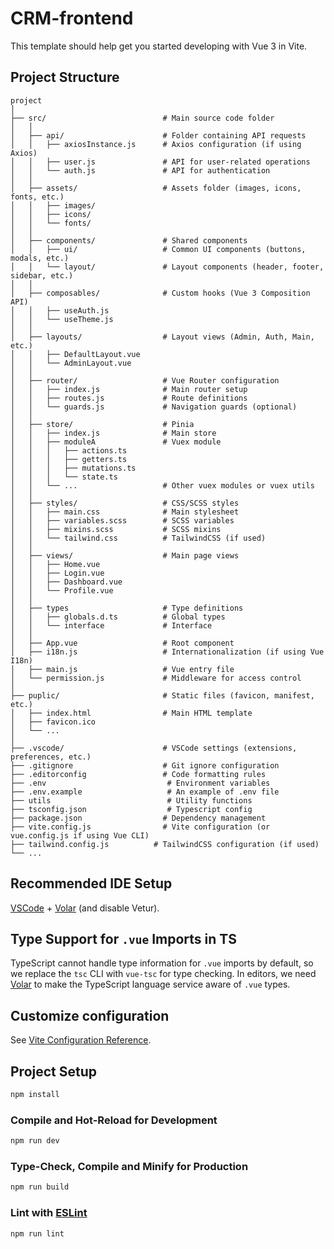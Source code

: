# CRM-frontend

This template should help get you started developing with Vue 3 in Vite.
## Project Structure
```text
project
│   
├── src/                          # Main source code folder
│   │
│   ├── api/                      # Folder containing API requests
│   │   ├── axiosInstance.js      # Axios configuration (if using Axios)
│   │   ├── user.js               # API for user-related operations
│   │   └── auth.js               # API for authentication
│   │
│   ├── assets/                   # Assets folder (images, icons, fonts, etc.)
│   │   ├── images/
│   │   ├── icons/
│   │   └── fonts/
│   │
│   ├── components/               # Shared components
│   │   ├── ui/                   # Common UI components (buttons, modals, etc.)
│   │   └── layout/               # Layout components (header, footer, sidebar, etc.)
│   │
│   ├── composables/              # Custom hooks (Vue 3 Composition API)
│   │   ├── useAuth.js
│   │   └── useTheme.js
│   │
│   ├── layouts/                  # Layout views (Admin, Auth, Main, etc.)
│   │   ├── DefaultLayout.vue
│   │   └── AdminLayout.vue
│   │
│   ├── router/                   # Vue Router configuration
│   │   ├── index.js              # Main router setup
│   │   ├── routes.js             # Route definitions
│   │   └── guards.js             # Navigation guards (optional)
│   │
│   ├── store/                    # Pinia
│   │   ├── index.js              # Main store
│   │   ├── moduleA               # Vuex module
│   │   │   ├── actions.ts
│   │   │   ├── getters.ts
│   │   │   ├── mutations.ts
│   │   │   └── state.ts
│   │   └── ...                   # Other vuex modules or vuex utils
│   │
│   ├── styles/                   # CSS/SCSS styles
│   │   ├── main.css              # Main stylesheet
│   │   ├── variables.scss        # SCSS variables
│   │   ├── mixins.scss           # SCSS mixins
│   │   └── tailwind.css          # TailwindCSS (if used)
│   │
│   ├── views/                    # Main page views
│   │   ├── Home.vue
│   │   ├── Login.vue
│   │   ├── Dashboard.vue
│   │   └── Profile.vue
│   │
│   ├── types                     # Type definitions
│   │   ├── globals.d.ts          # Global types
│   │   └── interface             # Interface
│   │
│   ├── App.vue                   # Root component
│   ├── i18n.js                   # Internationalization (if using Vue I18n)
│   ├── main.js                   # Vue entry file
│   └── permission.js             # Middleware for access control
│
├── puplic/                       # Static files (favicon, manifest, etc.)
│   ├── index.html                # Main HTML template
│   ├── favicon.ico
│   └── ...
│   
├── .vscode/                      # VSCode settings (extensions, preferences, etc.)
├── .gitignore                    # Git ignore configuration
├── .editorconfig                 # Code formatting rules
├── .env                           # Environment variables
├── .env.example                   # An example of .env file
├── utils                          # Utility functions
├── tsconfig.json                  # Typescript config
├── package.json                  # Dependency management
├── vite.config.js                # Vite configuration (or vue.config.js if using Vue CLI)
├── tailwind.config.js          # TailwindCSS configuration (if used)
└── ...
```

## Recommended IDE Setup

[VSCode](https://code.visualstudio.com/) + [Volar](https://marketplace.visualstudio.com/items?itemName=Vue.volar) (and disable Vetur).

## Type Support for `.vue` Imports in TS

TypeScript cannot handle type information for `.vue` imports by default, so we replace the `tsc` CLI with `vue-tsc` for type checking. In editors, we need [Volar](https://marketplace.visualstudio.com/items?itemName=Vue.volar) to make the TypeScript language service aware of `.vue` types.

## Customize configuration

See [Vite Configuration Reference](https://vite.dev/config/).

## Project Setup

```sh
npm install
```

### Compile and Hot-Reload for Development

```sh
npm run dev
```

### Type-Check, Compile and Minify for Production

```sh
npm run build
```

### Lint with [ESLint](https://eslint.org/)

```sh
npm run lint
```
